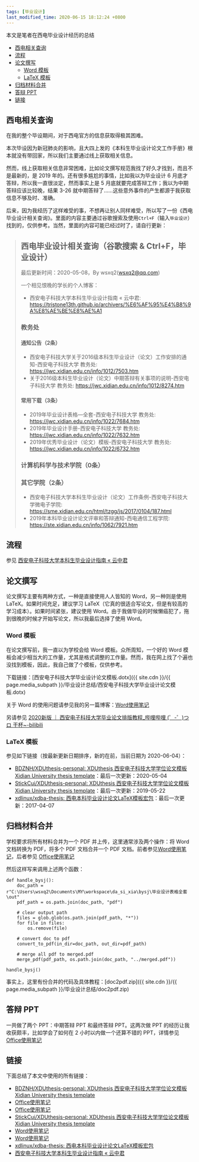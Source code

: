```yaml
---
tags: [毕业设计]
last_modified_time: 2020-06-15 18:12:24 +0800
---
```


本文是笔者在西电毕业设计经历的总结

<p id="markdown-toc"></p>
<!-- vim-markdown-toc GFM -->

- [西电相关查询](#西电相关查询)
- [流程](#流程)
- [论文撰写](#论文撰写)
  - [Word 模板](#word-模板)
  - [LaTeX 模板](#latex-模板)
- [归档材料合并](#归档材料合并)
- [答辩 PPT](#答辩-ppt)
- [链接](#链接)

<!-- vim-markdown-toc -->

## 西电相关查询
在我的整个毕设期间，对于西电官方的信息获取得极其困难。

本次毕设因为新冠肺炎的影响，且大四上发的《本科生毕业设计论文工作手册》根本就没有带回家，所以我们主要通过线上获取相关信息。

然而，线上获取相关信息非常困难，比如论文撰写规范我找了好久才找到，而且不是最新的，是 2019 年的。还有很多尴尬的事情，比如我以为毕业设计 6 月底才答辩，所以我一直很淡定，然而事实上是 5 月底就要完成答辩工作；我以为中期答辩应该比较晚，结果 3-26 就中期答辩了……这些意外事件的产生都源于我获取信息不够及时、准确。

后来，因为我经历了这样难受的事，不想再让别人同样难受，所以写了一份《西电毕业设计相关查询》。里面的内容主要通过谷歌搜索及使用`Ctrl+F`（输入`毕业设计`）找到的，仅供参考。当然，里面的内容可能已经过时了，请自行更新：

> ## 西电毕业设计相关查询（谷歌搜索 & Ctrl+F，毕业设计）
> 最后更新时间：2020-05-08，By wsxq2(wsxq2@qq.com)
> 
> 一个相见恨晚的学长的个人博客：
> * 西安电子科技大学本科生毕业设计指南 « 云中君: <https://tristone13th.github.io/archivers/%E6%AF%95%E4%B8%9A%E8%AE%BE%E8%AE%A1>
> 
> ### 教务处
> #### 通知公告（2条）
> * 西安电子科技大学关于2016级本科生毕业设计（论文）工作安排的通知-西安电子科技大学 教务处: <https://jwc.xidian.edu.cn/info/1012/7503.htm>
> * 关于2016级本科生毕业设计（论文）中期答辩有关事项的说明-西安电子科技大学 教务处: <https://jwc.xidian.edu.cn/info/1012/8274.htm>
> 
> #### 常用下载（3条）
> * 2019年毕业设计表格—全套-西安电子科技大学 教务处: <https://jwc.xidian.edu.cn/info/1022/7684.htm>
> * 2019年毕业设计手册-西安电子科技大学 教务处: <https://jwc.xidian.edu.cn/info/1022/7632.htm>
> * 2019年优秀毕业设计（论文）模板-西安电子科技大学 教务处: <https://jwc.xidian.edu.cn/info/1022/6732.htm>
> 
> ### 计算机科学与技术学院（0条）
> 
> ### 其它学院（2条）
> * 西安电子科技大学本科生毕业设计（论文）工作条例-西安电子科技大学微电子学院: <https://sme.xidian.edu.cn/html/tzgg/js/2017/0104/187.html>
> * 2019年本科毕业设计论文评审和答辩通知-西电通信工程学院: <https://ste.xidian.edu.cn/info/1062/7921.htm>

## 流程
参见 [西安电子科技大学本科生毕业设计指南 « 云中君](https://tristone13th.github.io/archivers/%E6%AF%95%E4%B8%9A%E8%AE%BE%E8%AE%A1)

## 论文撰写
论文撰写主要有两种方式，一种是直接使用人人皆知的 Word，另一种则是使用 LaTeX。如果时间充足，建议学习 LaTeX（它真的很适合写论文，但是有较高的学习成本）。如果时间紧张，建议使用 Word。由于我做毕设的时候懒癌犯了，拖到很晚的时候才开始写论文，所以我最后选择了使用 Word。

### Word 模板
在论文撰写前，我一直以为学校会给 Word 模板。众所周知，一个好的 Word 模板会减少相当大的工作量，尤其是格式调整的工作量。然而，我在网上找了个遍也没找到模板，因此，我自己做了个模板，仅供参考。

下载链接：[西安电子科技大学毕业设计论文模板.dotx]({{ site.cdn }}/{{ page.media_subpath }}/毕业设计总结/西安电子科技大学毕业设计论文模板.dotx)

关于 Word 的使用问题请参见我的另一篇博客：[Word使用笔记](https://wsxq2.55555.io/blog/2020/06/04/Word使用笔记/)

另请参见 [2020新版 ｜ 西安电子科技大学毕业论文排版教程_哔哩哔哩 (゜-゜)つロ 干杯~-bilibili](https://www.bilibili.com/video/BV1rA411q7LL?from=search&seid=14936302392023488553)

### LaTeX 模板
参见如下链接（按最新更新日期排序，新的在前，当前日期为 2020-06-04）：
* [BDZNH/XDUthesis-personal: XDUthesis 西安电子科技大学学位论文模板 Xidian University thesis template](https://github.com/BDZNH/XDUthesis-personal)：最后一次更新：2020-05-04
* [StickCui/XDUthesis-personal: XDUthesis 西安电子科技大学学位论文模板 Xidian University thesis template](https://github.com/StickCui/XDUthesis-personal)：最后一次更新：2019-05-22
* [xdlinux/xdba-thesis: 西电本科毕业设计论文LaTeX模板宏包](https://github.com/xdlinux/xdba-thesis)：最后一次更新：2017-04-07

## 归档材料合并
学校要求将所有材料合并为一个 PDF 并上传，这里通常涉及两个操作：将 Word 文档转换为 PDF，将多个 PDF 文档合并一个 PDF 文档。前者参见[Word使用笔记](https://wsxq2.55555.io/blog/2020/06/04/Word使用笔记/#批量转换-doc-为-pdf)，后者参见 [Office使用笔记](https://wsxq2.55555.io/blog/2019/01/30/Office使用笔记/#合并多个-pdf-为一个-pdf)

然后这样写来调用上述两个函数：
```
def handle_bysj():
    doc_path = r"C:\Users\wsxq2\Documents\MY\workspace\da_si_xia\bysj\毕业设计表格全套\out"
    pdf_path = os.path.join(doc_path, "pdf")

    # clear output path
    files = glob.glob(os.path.join(pdf_path, "*"))
    for file in files:
        os.remove(file)

    # convert doc to pdf
    convert_to_pdf(in_dir=doc_path, out_dir=pdf_path)

    # merge all pdf to merged.pdf
    merge_pdf(pdf_path, os.path.join(doc_path, "../merged.pdf"))

handle_bysj()
```

事实上，这里有份合并的代码及具体教程：[doc2pdf.zip]({{ site.cdn }}/{{ page.media_subpath }}/毕业设计总结/doc2pdf.zip)

## 答辩 PPT
一共做了两个 PPT：中期答辩 PPT 和最终答辩 PPT。这两次做 PPT 的经历让我收获颇丰，比如学会了如何在 2 小时以内做一个还算不错的 PPT，详情参见 [Office使用笔记](https://wsxq2.55555.io/blog/2019/01/30/Office使用笔记/#写-ppt-的步骤)

## 链接
下面总结了本文中使用的所有链接：

<!-- link start -->

* [BDZNH/XDUthesis-personal: XDUthesis 西安电子科技大学学位论文模板 Xidian University thesis template](https://github.com/BDZNH/XDUthesis-personal)
* [Office使用笔记](https://wsxq2.55555.io/blog/2019/01/30/Office使用笔记/#写-ppt-的步骤)
* [Office使用笔记](https://wsxq2.55555.io/blog/2019/01/30/Office使用笔记/#合并多个-pdf-为一个-pdf)
* [StickCui/XDUthesis-personal: XDUthesis 西安电子科技大学学位论文模板 Xidian University thesis template](https://github.com/StickCui/XDUthesis-personal)
* [Word使用笔记](https://wsxq2.55555.io/blog/2020/06/04/Word使用笔记/#批量转换-doc-为-pdf)
* [Word使用笔记](https://wsxq2.55555.io/blog/2020/06/04/Word使用笔记/)
* [xdlinux/xdba-thesis: 西电本科毕业设计论文LaTeX模板宏包](https://github.com/xdlinux/xdba-thesis)
* [西安电子科技大学本科生毕业设计指南 « 云中君](https://tristone13th.github.io/archivers/%E6%AF%95%E4%B8%9A%E8%AE%BE%E8%AE%A1)
<!-- link end -->

